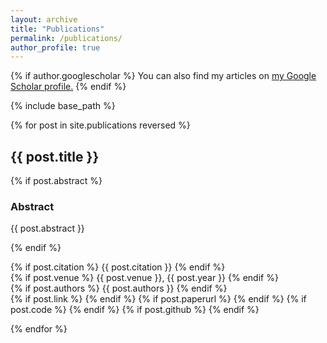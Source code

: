 ```yaml
---
layout: archive
title: "Publications"
permalink: /publications/
author_profile: true
---
```


{% if author.googlescholar %}
  You can also find my articles on <u><a href="{{author.googlescholar}}">my Google Scholar profile</a>.</u>
{% endif %}

{% include base_path %}

{% for post in site.publications reversed %}
  <h2 class="archive__item-title" itemprop="headline">
    {{ post.title }}
  </h2>
  {% if post.abstract %}
    <h3> Abstract </h3>
    <p>{{ post.abstract }}</p>
  {% endif %}
  
  <!-- citation and icon code -->
  <p>
  {% if post.citation %}
    {{ post.citation }}
  {% endif %}
  <br>
  {% if post.venue %}
    {{ post.venue }}, {{ post.year }}
  {% endif %}
  <br>
  {% if post.authors %}
    {{ post.authors }}
  {% endif %}
  <br>
  {% if post.link %}
    <a href="{{ post.link }}"><i class="fas fa-fw fa-link zoom" aria-hidden="true"></i></a>
  {% endif %}
  {% if post.paperurl %}
    <a href="{{ post.paperurl }}"><i class="fas fa-fw fa-file-pdf zoom" aria-hidden="true"></i></a>
  {% endif %}
  {% if post.code %}
    <a href="{{ post.code }}"><i class="fas fa-fw fa-code zoom" aria-hidden="true"></i></a>
  {% endif %}
  {% if post.github %}
    <a href="{{ post.github }}"><i class="fab fa-fw fa-github zoom" aria-hidden="true"></i></a>
  {% endif %}
  </p>
{% endfor %}